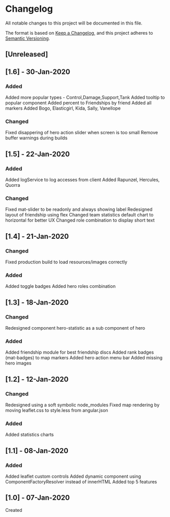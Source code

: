 # Changelog

All notable changes to this project will be documented in this file.

The format is based on [Keep a Changelog](https://keepachangelog.com/en/1.0.0/),
and this project adheres to [Semantic Versioning](https://semver.org/spec/v2.0.0.html).


## [Unreleased]

## [1.6] - 30-Jan-2020

### Added
Added more popular types - Control,Damage,Support,Tank
Added tooltip to popular component
Added percent to Friendships by friend
Added all markers
Added Bogo, Elasticgirl, Kida, Sally, Vanellope

### Changed
Fixed disappering of hero action slider when screen is too small
Remove buffer warnings during builds


## [1.5] - 22-Jan-2020

### Added
Added logService to log accesses from client
Added Rapunzel, Hercules, Quorra


### Changed
Fixed mat-slider to be readonly and always showing label
Redesigned layout of friendship using flex
Changed team statistics default chart to horizontal for better UX
Changed role combination to display short text

## [1.4] - 21-Jan-2020

### Changed
Fixed production build to load resources/images correctly

### Added
Added toggle badges
Added hero roles combination

## [1.3] - 18-Jan-2020

### Changed
Redesigned component hero-statistic as a sub component of hero

### Added
Added friendship module for best friendship discs
Added rank badges (mat-badges) to map markers
Added hero action menu bar
Added missing hero images

## [1.2] - 12-Jan-2020

### Changed
Redesigned using a soft symbolic node_modules
Fixed map rendering by moving leaflet.css to style.less from angular.json

### Added
Added statistics charts

## [1.1] - 08-Jan-2020

### Added
Added leaflet custom controls
Added dynamic component using ComponentFactoryResolver instead of innerHTML
Added top 5 features

## [1.0] - 07-Jan-2020
Created
